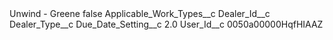 <?xml version="1.0" encoding="UTF-8"?>
<CustomMetadata xmlns="http://soap.sforce.com/2006/04/metadata" xmlns:xsi="http://www.w3.org/2001/XMLSchema-instance" xmlns:xsd="http://www.w3.org/2001/XMLSchema">
    <label>Unwind - Greene</label>
    <protected>false</protected>
    <values>
        <field>Applicable_Work_Types__c</field>
        <value xsi:nil="true"/>
    </values>
    <values>
        <field>Dealer_Id__c</field>
        <value xsi:nil="true"/>
    </values>
    <values>
        <field>Dealer_Type__c</field>
        <value xsi:nil="true"/>
    </values>
    <values>
        <field>Due_Date_Setting__c</field>
        <value xsi:type="xsd:double">2.0</value>
    </values>
    <values>
        <field>User_Id__c</field>
        <value xsi:type="xsd:string">0050a00000HqfHIAAZ</value>
    </values>
</CustomMetadata>
